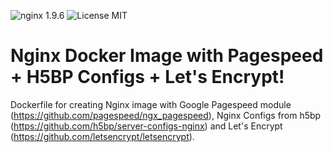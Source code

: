 ![nginx 1.9.6](https://img.shields.io/badge/nginx-1.9.6-brightgreen.svg) ![License MIT](https://img.shields.io/badge/license-MIT-blue.svg)

# Nginx Docker Image with Pagespeed + H5BP Configs + Let's Encrypt!

Dockerfile for creating Nginx image with Google Pagespeed module (https://github.com/pagespeed/ngx_pagespeed), 
Nginx Configs from h5bp (https://github.com/h5bp/server-configs-nginx) and Let's Encrypt 
(https://github.com/letsencrypt/letsencrypt).
